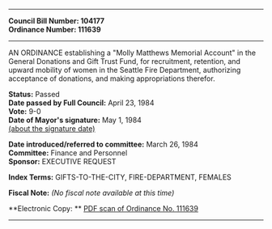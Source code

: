 * * * * *  
  
**Council Bill Number: [](#h0)[](#h2)104177**   
**Ordinance Number: 111639**  
  
* * * * *  
  
AN ORDINANCE establishing a "Molly Matthews Memorial Account" in the General Donations and Gift Trust Fund, for recruitment, retention, and upward mobility of women in the Seattle Fire Department, authorizing acceptance of donations, and making appropriations therefor.  
  
**Status:** Passed   
**Date passed by Full Council:** April 23, 1984   
**Vote:** 9-0   
**Date of Mayor's signature:** May 1, 1984   
[(about the signature date)](/~public/approvaldate.htm)   
  
  
**Date introduced/referred to committee:** March 26, 1984   
**Committee:** Finance and Personnel   
**Sponsor:** EXECUTIVE REQUEST   
  
**Index Terms:** GIFTS-TO-THE-CITY, FIRE-DEPARTMENT, FEMALES  
  
**Fiscal Note:** *(No fiscal note available at this time)*  
  
**Electronic Copy: ** [PDF scan of Ordinance No. 111639](/~archives/Ordinances/Ord_111639.pdf)  
  
* * * * *  
